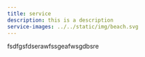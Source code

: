 ```yaml
---
title: service
description: this is a description
service-images: ../../static/img/beach.svg
---
```

fsdfgsfdserawfssgeafwsgdbsre